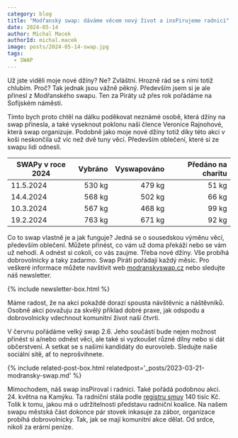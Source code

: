 ```yaml
---
category: blog
title: "Modřanský swap: dáváme věcem nový život a insPirujeme radnici"
date: 2024-05-14
author: Michal Macek
authorId: michal.macek
image: posts/2024-05-14-swap.jpg
tags:
  - SWAP
---
```


Už jste viděli moje nové džíny? Ne? Zvláštní. Hrozně rád se s nimi totiž chlubím. Proč? Tak jednak jsou vážně pěkný. Především jsem si je ale přinesl z Modřanského swapu. Ten za Piráty už přes rok pořádáme na Sofijském náměstí.

Tímto bych proto chtěl na dálku poděkovat neznámé osobě, která džíny na swap přinesla, a také vyseknout poklonu naší člence Veronice Rajnohové, která swap organizuje. Podobně jako moje nové džíny totiž díky této akci v koši neskončila už víc než dvě tuny věcí. Především oblečení, které si ze swapu lidi odnesli.

| SWAPy v roce 2024 | Vybráno | Vyswapováno | Předáno na charitu |
|---|---:|---:|---:|
| 11.5.2024 | 530 kg | 479 kg | 51 kg |
| 14.4.2024 | 568 kg | 502 kg | 66 kg |
| 10.3.2024 | 567 kg | 468 kg | 99 kg |
| 19.2.2024 | 763 kg | 671 kg | 92 kg |

Co to swap vlastně je a jak funguje? Jedná se o sousedskou výměnu věcí, především oblečení. Můžete přinést, co vám už doma překáží nebo se vám už nehodí. A odnést si cokoli, co vás zaujme. Třeba nové džíny. Vše probíhá dobrovolnicky a taky zadarmo. Swap Piráti pořádají každý měsíc. Pro veškeré informace můžete navštívit web [modranskyswap.cz](https://modranskyswap.cz) nebo sledujte náš newsletter.

{% include newsletter-box.html %}

Máme radost, že na akci pokaždé dorazí spousta návštěvnic a náštěvníků. Osobně akci považuju za skvělý příklad dobré praxe, jak odspodu a dobrovolnicky vdechnout komunitní život naší čtvrti.

V červnu pořádáme velký swap 2.6. Jeho součástí bude nejen možnost přinést si a/nebo odnést věci, ale také si vyzkoušet různé dílny nebo si dát občerstvení. A setkat se s našimi kandidáty do eurovoleb. Sledujte naše sociální sítě, ať to neprošvihnete.

{% include related-post-box.html relatedpost='_posts/2023-03-21-modransky-swap.md' %}

Mimochodem, náš swap insPiroval i radnici. Také pořádá podobnou akci. 24. května na Kamýku. Ta radniční stála podle [registru smuv](https://smlouvy.gov.cz/smlouva/28375799) 140 tisíc Kč. Tolik k tomu, jakou má o udržitelnosti představu radniční koalice. Na našem swapu městská část dokonce pár stovek inkasuje za zábor, organizace probíhá dobrovolnicky. Tak, jak se mají komunitní akce dělat. Od srdce, nikoli za erární peníze.
